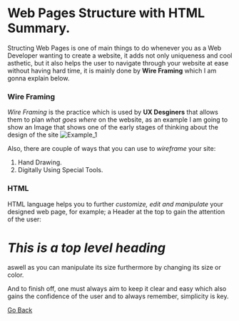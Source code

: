 # Web Pages Structure with HTML Summary.

Structing Web Pages is one of main things to do whenever you as a Web Developer wanting to create a website,
it adds not only uniqueness and cool asthetic, but it also helps the user to navigate through your website at ease without having hard time, it is mainly done by **Wire Framing** which I am gonna explain below.



### Wire Framing

*Wire Framing* is the practice which is used by **UX Desginers** that allows them to plan _what goes where_ on the website, as an example I am going to show an Image that shows one of the early stages of thinking about the design of the site
![Example_1](https://d33wubrfki0l68.cloudfront.net/dbb80f2f6a5dafa25f702ad00bc429057fb59cec/52716/en/blog/uploads/versions/samuel-student-wireframe---x----972-715x---.png)



Also, there are couple of ways that you can use to _wireframe_ your site:

1. Hand Drawing.
2. Digitally Using Special Tools.

### HTML

HTML language helps you to further *customize, edit and manipulate* your designed web page, for example; a Header at the top to gain the attention of the user:

***<h1>This is a top level heading</h1>***

aswell as you can manipulate its size furthermore by changing its size or color.



And to finish off, one must always aim to keep it clear and easy which also gains the confidence of the user and to always remember, simplicity is key.




[Go Back](https://musaabshalaldeh.github.io/reading-notes/)